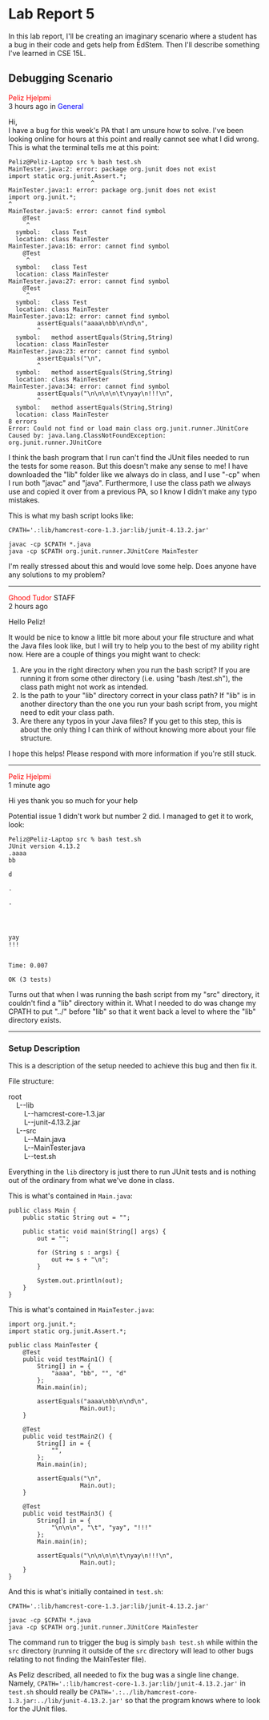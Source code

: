 # Lab Report 5
In this lab report, I'll be creating an imaginary scenario where a student has a bug in their code and gets help from EdStem. Then I'll describe something I've learned in CSE 15L.

## Debugging Scenario
<span style="color:red">Peliz Hjelpmi</span>  
3 hours ago in <span style="color:blue">General</span>

Hi,  
I have a bug for this week's PA that I am unsure how to solve. I've been looking online for hours at this point and really cannot see what I did wrong. This is what the terminal tells me at this point:

```
Peliz@Peliz-Laptop src % bash test.sh
MainTester.java:2: error: package org.junit does not exist
import static org.junit.Assert.*;
                       ^
MainTester.java:1: error: package org.junit does not exist
import org.junit.*;
^
MainTester.java:5: error: cannot find symbol
    @Test
     ^
  symbol:   class Test
  location: class MainTester
MainTester.java:16: error: cannot find symbol
    @Test
     ^
  symbol:   class Test
  location: class MainTester
MainTester.java:27: error: cannot find symbol
    @Test
     ^
  symbol:   class Test
  location: class MainTester
MainTester.java:12: error: cannot find symbol
        assertEquals("aaaa\nbb\n\nd\n",
        ^
  symbol:   method assertEquals(String,String)
  location: class MainTester
MainTester.java:23: error: cannot find symbol
        assertEquals("\n",
        ^
  symbol:   method assertEquals(String,String)
  location: class MainTester
MainTester.java:34: error: cannot find symbol
        assertEquals("\n\n\n\n\t\nyay\n!!!\n",
        ^
  symbol:   method assertEquals(String,String)
  location: class MainTester
8 errors
Error: Could not find or load main class org.junit.runner.JUnitCore
Caused by: java.lang.ClassNotFoundException: org.junit.runner.JUnitCore
```
I think the bash program that I run can't find the JUnit files needed to run the tests for some reason. But this doesn't make any sense to me! I have downloaded the "lib" folder like we always do in class, and I use "-cp" when I run both "javac" and "java". Furthermore, I use the class path we always use and copied it over from a previous PA, so I know I didn't make any typo mistakes.

This is what my bash script looks like:
```
CPATH='.:lib/hamcrest-core-1.3.jar:lib/junit-4.13.2.jar'

javac -cp $CPATH *.java
java -cp $CPATH org.junit.runner.JUnitCore MainTester
```
I'm really stressed about this and would love some help. Does anyone have any solutions to my problem?

---
<span style="color:red">Ghood Tudor</span> STAFF  
2 hours ago

Hello Peliz!

It would be nice to know a little bit more about your file structure and what the Java files look like, but I will try to help you to the best of my ability right now. Here are a couple of things you might want to check:  
1. Are you in the right directory when you run the bash script? If you are running it from some other directory (i.e. using "bash <path>/test.sh"), the class path might not work as intended.
2. Is the path to your "lib" directory correct in your class path? If "lib" is in another directory than the one you run your bash script from, you might need to edit your class path.
3. Are there any typos in your Java files? If you get to this step, this is about the only thing I can think of without knowing more about your file structure.

I hope this helps! Please respond with more information if you're still stuck.

---
<span style="color:red">Peliz Hjelpmi</span>  
1 minute ago

Hi yes thank you so much for your help

Potential issue 1 didn't work but number 2 did. I managed to get it to work, look:
```
Peliz@Peliz-Laptop src % bash test.sh
JUnit version 4.13.2
.aaaa
bb

d

.

.




yay
!!!


Time: 0.007

OK (3 tests)
```

Turns out that when I was running the bash script from my "src" directory, it couldn't find a "lib" directory within it. What I needed to do was change my CPATH to put "../" before "lib" so that it went back a level to where the "lib" directory exists.

---
### Setup Description
This is a description of the setup needed to achieve this bug and then fix it.

File structure:

root  
&nbsp;&nbsp;&nbsp;&nbsp;L--lib  
&nbsp;&nbsp;&nbsp;&nbsp;&nbsp;&nbsp;&nbsp;&nbsp;L--hamcrest-core-1.3.jar  
&nbsp;&nbsp;&nbsp;&nbsp;&nbsp;&nbsp;&nbsp;&nbsp;L--junit-4.13.2.jar  
&nbsp;&nbsp;&nbsp;&nbsp;L--src  
&nbsp;&nbsp;&nbsp;&nbsp;&nbsp;&nbsp;&nbsp;&nbsp;L--Main.java  
&nbsp;&nbsp;&nbsp;&nbsp;&nbsp;&nbsp;&nbsp;&nbsp;L--MainTester.java  
&nbsp;&nbsp;&nbsp;&nbsp;&nbsp;&nbsp;&nbsp;&nbsp;L--test.sh

Everything in the `lib` directory is just there to run JUnit tests and is nothing out of the ordinary from what we've done in class.

This is what's contained in `Main.java`:
```
public class Main {
    public static String out = "";

    public static void main(String[] args) {
        out = "";
        
        for (String s : args) {
            out += s + "\n";
        }

        System.out.println(out);
    }
}
```

This is what's contained in `MainTester.java`:
```
import org.junit.*;
import static org.junit.Assert.*;

public class MainTester {
    @Test
    public void testMain1() {
        String[] in = {
            "aaaa", "bb", "", "d"
        };
        Main.main(in);

        assertEquals("aaaa\nbb\n\nd\n",
                    Main.out);
    }

    @Test
    public void testMain2() {
        String[] in = {
            "",
        };
        Main.main(in);

        assertEquals("\n",
                    Main.out);
    }

    @Test
    public void testMain3() {
        String[] in = {
            "\n\n\n", "\t", "yay", "!!!"
        };
        Main.main(in);

        assertEquals("\n\n\n\n\t\nyay\n!!!\n",
                    Main.out);
    }
}
```

And this is what's initially contained in `test.sh`:
```
CPATH='.:lib/hamcrest-core-1.3.jar:lib/junit-4.13.2.jar'

javac -cp $CPATH *.java
java -cp $CPATH org.junit.runner.JUnitCore MainTester
```

The command run to trigger the bug is simply `bash test.sh` while within the `src` directory (running it outside of the `src` directory will lead to other bugs relating to not finding the MainTester file).

As Peliz described, all needed to fix the bug was a single line change. Namely, `CPATH='.:lib/hamcrest-core-1.3.jar:lib/junit-4.13.2.jar'` in `test.sh` should really be `CPATH='.:../lib/hamcrest-core-1.3.jar:../lib/junit-4.13.2.jar'` so that the program knows where to look for the JUnit files.

